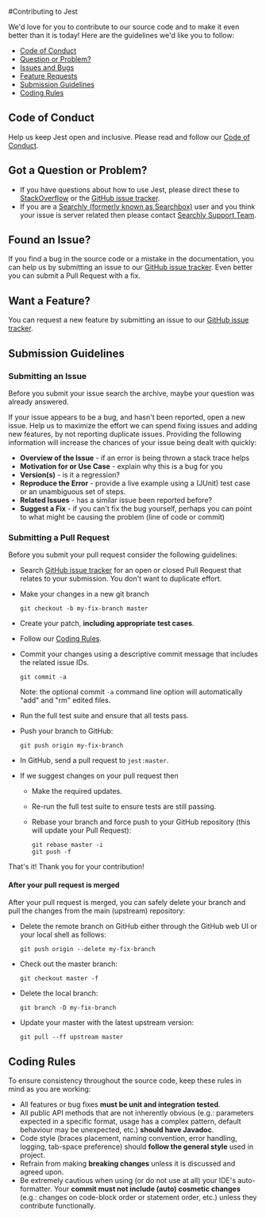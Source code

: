 #Contributing to Jest

We'd love for you to contribute to our source code and to make it even better than it is
today! Here are the guidelines we'd like you to follow:

 - [Code of Conduct](#coc)
 - [Question or Problem?](#question)
 - [Issues and Bugs](#issue)
 - [Feature Requests](#feature)
 - [Submission Guidelines](#submit)
 - [Coding Rules](#rules)

## <a name="coc"></a> Code of Conduct
Help us keep Jest open and inclusive. Please read and follow our [Code of Conduct][coc].

## <a name="question"></a> Got a Question or Problem?
* If you have questions about how to use Jest, please direct these to [StackOverflow][stackoverflow] or the [GitHub issue tracker][issuetracker].
* If you are a [Searchly (formerly known as Searchbox)][searchly] user and you think your issue is server related then please contact [Searchly Support Team][searchlysupport].

## <a name="issue"></a> Found an Issue?
If you find a bug in the source code or a mistake in the documentation, you can help us by submitting an issue to our [GitHub issue tracker][issuetracker]. 
Even better you can submit a Pull Request with a fix. 

## <a name="feature"></a> Want a Feature?
You can request a new feature by submitting an issue to our [GitHub issue tracker][issuetracker].

## <a name="submit"></a> Submission Guidelines

### Submitting an Issue
Before you submit your issue search the archive, maybe your question was already answered.

If your issue appears to be a bug, and hasn't been reported, open a new issue.
Help us to maximize the effort we can spend fixing issues and adding new
features, by not reporting duplicate issues. Providing the following information will increase the
chances of your issue being dealt with quickly:

* **Overview of the Issue** - if an error is being thrown a stack trace helps
* **Motivation for or Use Case** - explain why this is a bug for you
* **Version(s)** - is it a regression?
* **Reproduce the Error** - provide a live example using a (JUnit) test case or an unambiguous set of steps.
* **Related Issues** - has a similar issue been reported before?
* **Suggest a Fix** - if you can't fix the bug yourself, perhaps you can point to what might be
  causing the problem (line of code or commit)

### Submitting a Pull Request
Before you submit your pull request consider the following guidelines:

* Search [GitHub issue tracker][issuetracker] for an open or closed Pull Request
  that relates to your submission. You don't want to duplicate effort.
* Make your changes in a new git branch

     ```shell
     git checkout -b my-fix-branch master
     ```

* Create your patch, **including appropriate test cases**.
* Follow our [Coding Rules](#rules).
* Commit your changes using a descriptive commit message that includes the related issue IDs.

     ```shell
     git commit -a
     ```
  Note: the optional commit `-a` command line option will automatically "add" and "rm" edited files.

* Run the full test suite and ensure that all tests pass.

* Push your branch to GitHub:

    ```shell
    git push origin my-fix-branch
    ```

* In GitHub, send a pull request to `jest:master`.
* If we suggest changes on your pull request then
  * Make the required updates.
  * Re-run the full test suite to ensure tests are still passing.
  * Rebase your branch and force push to your GitHub repository (this will update your Pull Request):

    ```shell
    git rebase master -i
    git push -f
    ```

That's it! Thank you for your contribution!

#### After your pull request is merged

After your pull request is merged, you can safely delete your branch and pull the changes
from the main (upstream) repository:

* Delete the remote branch on GitHub either through the GitHub web UI or your local shell as follows:

    ```shell
    git push origin --delete my-fix-branch
    ```

* Check out the master branch:

    ```shell
    git checkout master -f
    ```

* Delete the local branch:

    ```shell
    git branch -D my-fix-branch
    ```

* Update your master with the latest upstream version:

    ```shell
    git pull --ff upstream master
    ```
    
## <a name="rules"></a> Coding Rules
To ensure consistency throughout the source code, keep these rules in mind as you are working:

* All features or bug fixes **must be unit and integration tested**.
* All public API methods that are not inherently obvious (e.g.: parameters expected in a specific format, usage has a complex pattern, default behaviour may be unexpected, etc.)  **should have Javadoc**. 
* Code style (braces placement, naming convention, error handling, logging, tab-space preference) should **follow the general style** used in project.
* Refrain from making **breaking changes** unless it is discussed and agreed upon.
* Be extremely cautious when using (or do not use at all) your IDE's auto-formatter. Your **commit must not include (auto) cosmetic changes** (e.g.: changes on code-block order or statement order, etc.) unless they contribute functionally. 



[coc]: https://github.com/searchbox-io/Jest/blob/master/CODE_OF_CONDUCT.md
[stackoverflow]: http://stackoverflow.com/questions/tagged/jest
[issuetracker]: https://github.com/searchbox-io/Jest/issues
[searchly]: http://www.searchly.com
[searchlysupport]: http://support.searchly.com
